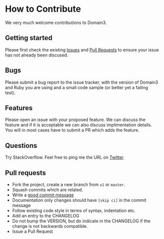 # How to Contribute

We very much welcome contributions to Domain3.

## Getting started

Please first check the existing [Issues](https://github.com/krisleech/domain3/issues) 
and [Pull Requests](https://github.com/krisleech/domain3/pulls) to ensure your
issue has not already been discused.

## Bugs

Please submit a bug report to the issue tracker, with the version of Domain3
and Ruby you are using and a small code sample (or better yet a failing test).

## Features

Please open an issue with your proposed feature. We can discuss the feature and
if it is acceptable we can also discuss implimentation details. You will in
most cases have to submit a PR which adds the feature.

## Questions

Try StackOverflow.
Feel free to ping me the URL on [Twitter](https://twitter.com/krisleech).

## Pull requests

* Fork the project, create a new branch from `v1` or `master`.
* Squash commits which are related.
* Write a [good commit message](http://tbaggery.com/2008/04/19/a-note-about-git-commit-messages.html)
* Documentation only changes should have `[skip ci]` in the commit message
* Follow existing code style in terms of syntax, indentation etc.
* Add an entry to the CHANGELOG
* Do not bump the VERSION, but do indicate in the CHANGELOG if the change is
not backwards compatible.
* Issue a Pull Request
